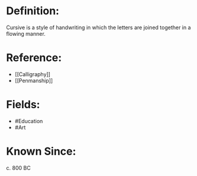 

# Definition:
Cursive is a style of handwriting in which the letters are joined together in a flowing manner.

# Reference:
- [[Calligraphy]]
- [[Penmanship]]

# Fields: 
- #Education
- #Art

# Known Since:
c. 800 BC


